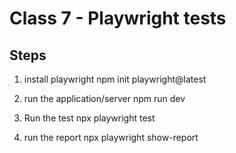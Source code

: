 # Class 7 - Playwright tests

## Steps
1. install playwright
npm init playwright@latest

2. run the application/server
npm run dev

3. Run the test
npx playwright test

4. run the report
npx playwright show-report